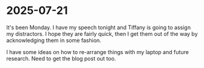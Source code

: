 # 2025-07-21

It's been Monday. I have my speech tonight and Tiffany is going to assign my distractors. I hope they are fairly quick, then I get them out of the way by acknowledging them in some fashion.

I have some ideas on how to re-arrange things with my laptop and future research. Need to get the blog post out too.
